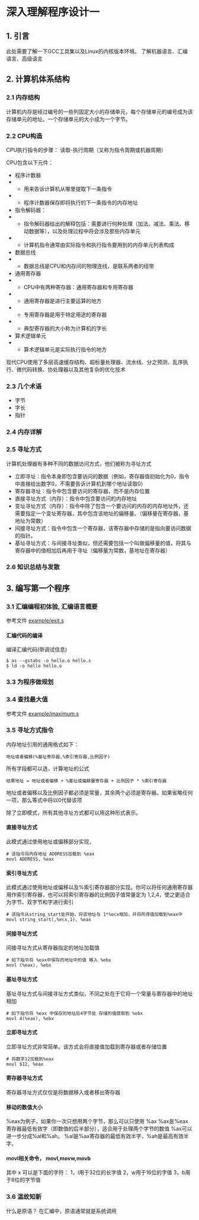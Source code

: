 深入理解程序设计一
==

## 1. 引言

此处需要了解一下GCC工具集以及Linux的内核版本环境。
了解机器语言、汇编语言、高级语言

## 2. 计算机体系结构

### 2.1 内存结构
计算机内存是经过编号的一些列固定大小的存储单元，每个存储单元的编号成为该存储单元的地址。一个存储单元的大小成为一个字节。

### 2.2 CPU构造

CPU执行指令的步骤： 读取-执行周期（又称为指令周期或机器周期）

CPU包含以下元件：
- 程序计数器
- - 用来告诉计算机从哪里提取下一条指令
- - 程序计数器保存即将执行的下一条指令的内存地址
- 指令解码器：
- - 指令解码器给出的解释包括：需要进行何种处理（加法、减法、乘法、移动数据等），以及处理过程中将会涉及那些内存单元
- - 计算机指令通常由实际指令和执行指令要用到的内存单元列表构成
- 数据总线
- - 数据总线是CPU和内存间的物理连线，是联系两者的纽带
- 通用寄存器
- - CPU中有两种寄存器：通用寄存器和专用寄存器
- - 通用寄存器是进行主要运算的地方
- - 专用寄存器是用于特定用途的寄存器
- - 典型寄存器的大小称为计算机的字长
- 算术逻辑单元
- - 算术逻辑单元是实际执行指令的地方


现代CPU使用了多层高速缓存结构、超标量处理器、流水线、分之预测、乱序执行、微代码转换、协处理器以及其他复杂的优化技术

### 2.3 几个术语
- 字节
- 字长
- 指针
### 2.4 内存详解

### 2.5 寻址方式

计算机处理器有多种不同的数据访问方式，他们被称为寻址方式

- 立即寻址：指令本身即包含要访问的数据（例如，寄存器值初始化为0，指令中直接给出数字0，不需要告诉计算机到哪个地址读取0）
- 寄存器寻址：指令中包含要访问的寄存器，而不是内存位置
- 直接寻址方式（内存）：指令中包含要访问的内存地址
- 变址寻址方式（内存）：指令中除了包含一个要访问的内存的内存地址外，还需要指定一个变址寄存器，其中包含该地址的偏移量。（偏移量在寄存器，基地址为常数）
- 间接寻址方式：指令中包含一个寄存器，该寄存器中存储的是指向要访问数据的指针。
- 基址寻址方式：与间接寻址类似，但还需要包括一个叫做偏移量的值，将其与寄存器中的值相加后再用于寻址（偏移量为常数，基地址在寄存器）
 
### 2.6 知识总结与发散 


## 3. 编写第一个程序

### 3.1 汇编编程初体验, 汇编语言概要
参考文件 [example/exit.s](/example/exit.s)

#### 汇编代码的编译

编译汇编代码(带调试信息)
```
$ as --gstabs -o hello.o hello.s
$ ld -o hello hello.o
```

### 3.3 为程序做规划

### 3.4 查找最大值
参考文件 [example/maximum.s](/example/maximum.s)

### 3.5 寻址方式指令

内存地址引用的通用格式如下：
```
地址或者偏移(%基址寄存器,%索引寄存器,比例因子)
```
所有字段都可以选，计算地址的公式
```
结果地址 = 地址或者偏移 + %基址或偏移量寄存器 + 比例因子 * %索引寄存器
```
地址或者偏移以及比例因子都必须是常量，其余两个必须是寄存器。如果省略任何一项，那么等式中将以0代替该项

除了立即模式，所有其他寻址方式都可以用这种形式表示。

#### 直接寻址方式
此模式通过使用地址或偏移部分实现，
```
# 该指令将内存地址 ADDRESS加载到 %eax
movl ADDRESS, %eax
```

#### 索引寻址方式
此模式通过使用地址或偏移以及%索引寄存器部分实现。你可以将任何通用寄存器用作索引寄存器，也可以将索引寄存器的比例因子值常量定为 1,2,4，使之更适合为字节、双字节和字进行索引
```
# 该指令从string_start处开始，将该地址与 1*%ecx相加，并将所得值加载到%eax中
movl string_start(,%ecx,1), %eax
```

#### 间接寻址方式
间接寻址方式从寄存器指定的地址加载值
```
# 如下指令将 %eax中保存的地址中的值 移入 %ebx
movl (%eax), %ebx
```

#### 基址寻址方式
基址寻址方式与间接寻址方式类似，不同之处在于它将一个常量与寄存器中的地址相加
```
# 如下指令将 %eax 中保存的地址后4字节处 存储的值提取到 %ebx
movl 4(%eax), %ebx
```

#### 立即寻址方式
立即寻址方式非常简单。该方式会将直接值加载到寄存器或者存储位置
```
# 将数字12加载到%eax
movl $12, %eax
```

#### 寄存器寻址方式
寄存器寻址方式仅仅是将数据移入或者移出寄存器

#### 移动的数值大小
%eax为例子，如果你一次只想用两个字节，那么可以只使用 %ax
%ax是%eax寄存器最低有效字（即数值的后半部分），适合用于处理两个字节的数值
%ax可以进一步分成%al和%ah。
%al是%ax寄存器的最低有效半字，%ah是最高有效半字。

#### movl相关命令， movl,movw,movb
其中 x 可以是下面的字符：
    1，l用于32位的长字值
    2，w用于16位的字值
    3，b用于8位的字节值


### 3.6 温故知新
什么是原语？
在汇编中，原语通常就是系统调用